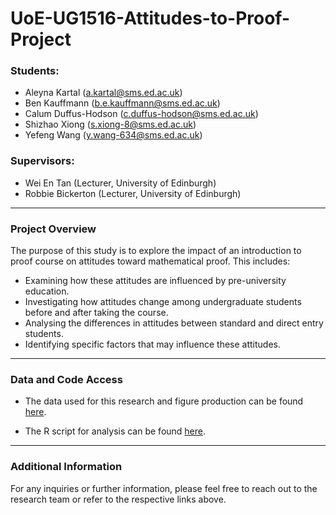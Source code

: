 # UoE-UG1516-Attitudes-to-Proof-Project

### Students:
- Aleyna Kartal (a.kartal@sms.ed.ac.uk)  
- Ben Kauffmann (b.e.kauffmann@sms.ed.ac.uk)  
- Calum Duffus-Hodson (c.duffus-hodson@sms.ed.ac.uk)  
- Shizhao Xiong (s.xiong-8@sms.ed.ac.uk)  
- Yefeng Wang (y.wang-634@sms.ed.ac.uk)  

### Supervisors:
- Wei En Tan (Lecturer, University of Edinburgh)  
- Robbie Bickerton (Lecturer, University of Edinburgh)

---

### Project Overview
The purpose of this study is to explore the impact of an introduction to proof course on attitudes toward mathematical proof. This includes:

- Examining how these attitudes are influenced by pre-university education.
- Investigating how attitudes change among undergraduate students before and after taking the course.
- Analysing the differences in attitudes between standard and direct entry students.
- Identifying specific factors that may influence these attitudes.

---

### Data and Code Access

- The data used for this research and figure production can be found [here](https://github.com/xiongshizhao/UoE-UG1516-Attitudes-to-Proof-Project/tree/main/data).

- The R script for analysis can be found [here](https://github.com/xiongshizhao/UoE-UG1516-Attitudes-to-Proof-Project/tree/main/script).

---

### Additional Information

For any inquiries or further information, please feel free to reach out to the research team or refer to the respective links above.
